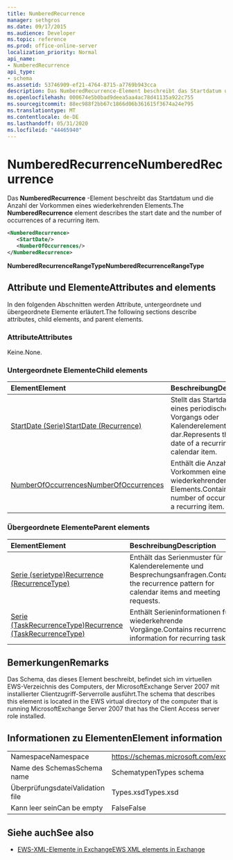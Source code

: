 ```yaml
---
title: NumberedRecurrence
manager: sethgros
ms.date: 09/17/2015
ms.audience: Developer
ms.topic: reference
ms.prod: office-online-server
localization_priority: Normal
api_name:
- NumberedRecurrence
api_type:
- schema
ms.assetid: 53746909-ef21-4764-8715-a7769b943cca
description: Das NumberedRecurrence-Element beschreibt das Startdatum und die Anzahl der Vorkommen eines wiederkehrenden Elements.
ms.openlocfilehash: 000674e5b0bad9deea5aa4ac78d41135a922c755
ms.sourcegitcommit: 88ec988f2bb67c1866d06b361615f3674a24e795
ms.translationtype: MT
ms.contentlocale: de-DE
ms.lasthandoff: 05/31/2020
ms.locfileid: "44465940"
---
```

# <a name="numberedrecurrence"></a><span data-ttu-id="f2f3d-103">NumberedRecurrence</span><span class="sxs-lookup"><span data-stu-id="f2f3d-103">NumberedRecurrence</span></span>

<span data-ttu-id="f2f3d-104">Das **NumberedRecurrence** -Element beschreibt das Startdatum und die Anzahl der Vorkommen eines wiederkehrenden Elements.</span><span class="sxs-lookup"><span data-stu-id="f2f3d-104">The **NumberedRecurrence** element describes the start date and the number of occurrences of a recurring item.</span></span> 
  
```xml
<NumberedRecurrence>
   <StartDate/>
   <NumberOfOccurrences/>
</NumberedRecurrence>
```

 <span data-ttu-id="f2f3d-105">**NumberedRecurrenceRangeType**</span><span class="sxs-lookup"><span data-stu-id="f2f3d-105">**NumberedRecurrenceRangeType**</span></span>
## <a name="attributes-and-elements"></a><span data-ttu-id="f2f3d-106">Attribute und Elemente</span><span class="sxs-lookup"><span data-stu-id="f2f3d-106">Attributes and elements</span></span>

<span data-ttu-id="f2f3d-107">In den folgenden Abschnitten werden Attribute, untergeordnete und übergeordnete Elemente erläutert.</span><span class="sxs-lookup"><span data-stu-id="f2f3d-107">The following sections describe attributes, child elements, and parent elements.</span></span>
  
### <a name="attributes"></a><span data-ttu-id="f2f3d-108">Attribute</span><span class="sxs-lookup"><span data-stu-id="f2f3d-108">Attributes</span></span>

<span data-ttu-id="f2f3d-109">Keine.</span><span class="sxs-lookup"><span data-stu-id="f2f3d-109">None.</span></span>
  
### <a name="child-elements"></a><span data-ttu-id="f2f3d-110">Untergeordnete Elemente</span><span class="sxs-lookup"><span data-stu-id="f2f3d-110">Child elements</span></span>

|<span data-ttu-id="f2f3d-111">**Element**</span><span class="sxs-lookup"><span data-stu-id="f2f3d-111">**Element**</span></span>|<span data-ttu-id="f2f3d-112">**Beschreibung**</span><span class="sxs-lookup"><span data-stu-id="f2f3d-112">**Description**</span></span>|
|:-----|:-----|
|[<span data-ttu-id="f2f3d-113">StartDate (Serie)</span><span class="sxs-lookup"><span data-stu-id="f2f3d-113">StartDate (Recurrence)</span></span>](startdate-recurrence.md) <br/> |<span data-ttu-id="f2f3d-114">Stellt das Startdatum eines periodischen Vorgangs oder Kalenderelements dar.</span><span class="sxs-lookup"><span data-stu-id="f2f3d-114">Represents the start date of a recurring task or calendar item.</span></span>  <br/> |
|[<span data-ttu-id="f2f3d-115">NumberOfOccurrences</span><span class="sxs-lookup"><span data-stu-id="f2f3d-115">NumberOfOccurrences</span></span>](numberofoccurrences.md) <br/> |<span data-ttu-id="f2f3d-116">Enthält die Anzahl der Vorkommen eines wiederkehrenden Elements.</span><span class="sxs-lookup"><span data-stu-id="f2f3d-116">Contains the number of occurrences of a recurring item.</span></span>  <br/> |
   
### <a name="parent-elements"></a><span data-ttu-id="f2f3d-117">Übergeordnete Elemente</span><span class="sxs-lookup"><span data-stu-id="f2f3d-117">Parent elements</span></span>

|<span data-ttu-id="f2f3d-118">**Element**</span><span class="sxs-lookup"><span data-stu-id="f2f3d-118">**Element**</span></span>|<span data-ttu-id="f2f3d-119">**Beschreibung**</span><span class="sxs-lookup"><span data-stu-id="f2f3d-119">**Description**</span></span>|
|:-----|:-----|
|[<span data-ttu-id="f2f3d-120">Serie (serietype)</span><span class="sxs-lookup"><span data-stu-id="f2f3d-120">Recurrence (RecurrenceType)</span></span>](recurrence-recurrencetype.md) <br/> |<span data-ttu-id="f2f3d-121">Enthält das Serienmuster für Kalenderelemente und Besprechungsanfragen.</span><span class="sxs-lookup"><span data-stu-id="f2f3d-121">Contains the recurrence pattern for calendar items and meeting requests.</span></span>  <br/> |
|[<span data-ttu-id="f2f3d-122">Serie (TaskRecurrenceType)</span><span class="sxs-lookup"><span data-stu-id="f2f3d-122">Recurrence (TaskRecurrenceType)</span></span>](recurrence-taskrecurrencetype.md) <br/> |<span data-ttu-id="f2f3d-123">Enthält Serieninformationen für wiederkehrende Vorgänge.</span><span class="sxs-lookup"><span data-stu-id="f2f3d-123">Contains recurrence information for recurring tasks.</span></span>  <br/> |
   
## <a name="remarks"></a><span data-ttu-id="f2f3d-124">Bemerkungen</span><span class="sxs-lookup"><span data-stu-id="f2f3d-124">Remarks</span></span>

<span data-ttu-id="f2f3d-125">Das Schema, das dieses Element beschreibt, befindet sich im virtuellen EWS-Verzeichnis des Computers, der MicrosoftExchange Server 2007 mit installierter Clientzugriff-Serverrolle ausführt.</span><span class="sxs-lookup"><span data-stu-id="f2f3d-125">The schema that describes this element is located in the EWS virtual directory of the computer that is running MicrosoftExchange Server 2007 that has the Client Access server role installed.</span></span>
  
## <a name="element-information"></a><span data-ttu-id="f2f3d-126">Informationen zu Elementen</span><span class="sxs-lookup"><span data-stu-id="f2f3d-126">Element information</span></span>

|||
|:-----|:-----|
|<span data-ttu-id="f2f3d-127">Namespace</span><span class="sxs-lookup"><span data-stu-id="f2f3d-127">Namespace</span></span>  <br/> |https://schemas.microsoft.com/exchange/services/2006/types  <br/> |
|<span data-ttu-id="f2f3d-128">Name des Schemas</span><span class="sxs-lookup"><span data-stu-id="f2f3d-128">Schema name</span></span>  <br/> |<span data-ttu-id="f2f3d-129">Schematypen</span><span class="sxs-lookup"><span data-stu-id="f2f3d-129">Types schema</span></span>  <br/> |
|<span data-ttu-id="f2f3d-130">Überprüfungsdatei</span><span class="sxs-lookup"><span data-stu-id="f2f3d-130">Validation file</span></span>  <br/> |<span data-ttu-id="f2f3d-131">Types.xsd</span><span class="sxs-lookup"><span data-stu-id="f2f3d-131">Types.xsd</span></span>  <br/> |
|<span data-ttu-id="f2f3d-132">Kann leer sein</span><span class="sxs-lookup"><span data-stu-id="f2f3d-132">Can be empty</span></span>  <br/> |<span data-ttu-id="f2f3d-133">False</span><span class="sxs-lookup"><span data-stu-id="f2f3d-133">False</span></span>  <br/> |
   
## <a name="see-also"></a><span data-ttu-id="f2f3d-134">Siehe auch</span><span class="sxs-lookup"><span data-stu-id="f2f3d-134">See also</span></span>



- [<span data-ttu-id="f2f3d-135">EWS-XML-Elemente in Exchange</span><span class="sxs-lookup"><span data-stu-id="f2f3d-135">EWS XML elements in Exchange</span></span>](ews-xml-elements-in-exchange.md)

